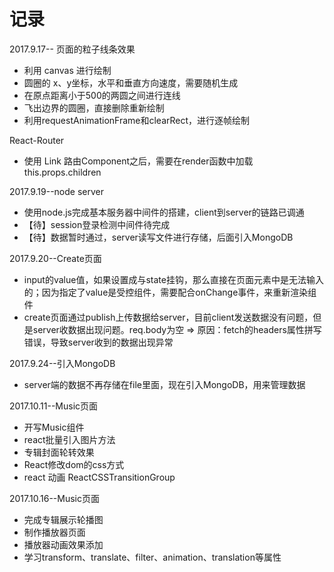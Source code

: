 # 记录
2017.9.17--
页面的粒子线条效果
* 利用 canvas 进行绘制
* 圆圈的 x、y坐标，水平和垂直方向速度，需要随机生成
* 在原点距离小于500的两圆之间进行连线
* 飞出边界的圆圈，直接删除重新绘制
* 利用requestAnimationFrame和clearRect，进行逐帧绘制

React-Router
* 使用 Link 路由Component之后，需要在render函数中加载 this.props.children 

2017.9.19--node server
* 使用node.js完成基本服务器中间件的搭建，client到server的链路已调通
* 【待】session登录检测中间件待完成
* 【待】数据暂时通过，server读写文件进行存储，后面引入MongoDB

2017.9.20--Create页面
* input的value值，如果设置成与state挂钩，那么直接在页面元素中是无法输入的；因为指定了value是受控组件，需要配合onChange事件，来重新渲染组件
* create页面通过publish上传数据给server，目前client发送数据没有问题，但是server收数据出现问题。req.body为空 => 原因：fetch的headers属性拼写错误，导致server收到的数据出现异常

2017.9.24--引入MongoDB
* server端的数据不再存储在file里面，现在引入MongoDB，用来管理数据

2017.10.11--Music页面
* 开写Music组件
* react批量引入图片方法
* 专辑封面轮转效果
* React修改dom的css方式
* react 动画 ReactCSSTransitionGroup

2017.10.16--Music页面
* 完成专辑展示轮播图
* 制作播放器页面
* 播放器动画效果添加
* 学习transform、translate、filter、animation、translation等属性